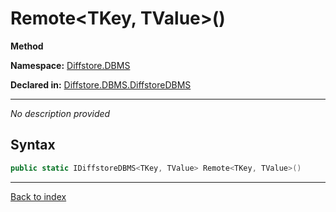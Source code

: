 # Remote<TKey, TValue>()

**Method**

**Namespace:** [Diffstore.DBMS](Diffstore.DBMS.md)

**Declared in:** [Diffstore.DBMS.DiffstoreDBMS](Diffstore.DBMS.DiffstoreDBMS.md)

------


*No description provided*

## Syntax

```csharp
public static IDiffstoreDBMS<TKey, TValue> Remote<TKey, TValue>()
```

------

[Back to index](index.md)